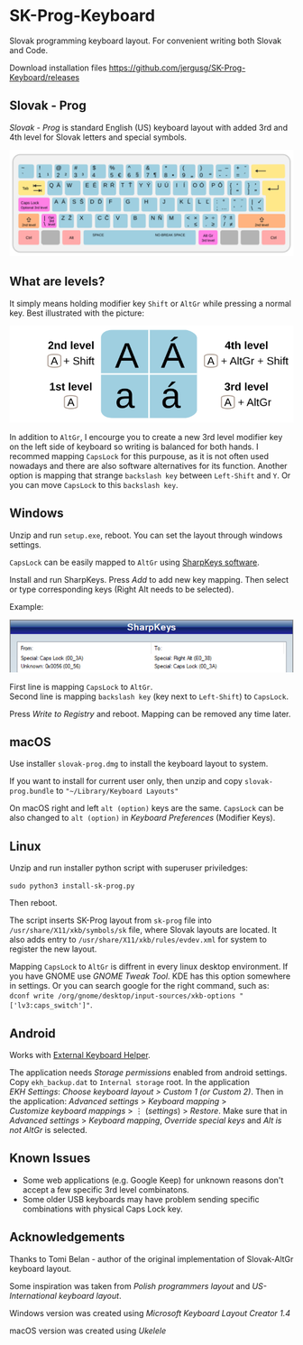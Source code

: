 # SK-Prog-Keyboard

Slovak programming keyboard layout. For convenient writing both Slovak and Code.

Download installation files https://github.com/jergusg/SK-Prog-Keyboard/releases

## Slovak - Prog

*Slovak - Prog* is standard English (US) keyboard layout with added 3rd and 4th level for Slovak letters and special symbols.

![Slovak (Prog)](./SK-Prog.svg)

## What are levels?

It simply means holding modifier key `Shift` or `AltGr` while pressing a normal key. Best illustrated with the picture:

![Levels](./Levels.svg)

In addition to `AltGr`, I encourge you to create a new 3rd level modifier key on the left side of keyboard so writing is balanced for both hands. I recommed mapping `CapsLock` for this purpouse, as it is not often used nowadays and there are also software alternatives for its function. Another option is mapping that strange `backslash key` between `Left-Shift` and `Y`. Or you can move `CapsLock` to this `backslash key`.

## Windows

Unzip and run `setup.exe`, reboot. You can set the layout through windows settings.

`CapsLock` can be easily mapped to `AltGr` using [SharpKeys software](https://github.com/randyrants/sharpkeys/releases).

Install and run SharpKeys. Press *Add* to add new key mapping. Then select or type corresponding keys (Right Alt needs to be selected).

Example:

![SharpKeys](./sharpkeys.png)

First line is mapping `CapsLock` to `AltGr`.  
Second line is mapping `backslash key` (key next to `Left-Shift`) to `CapsLock`.

Press *Write to Registry* and reboot. Mapping can be removed any time later.

## macOS

Use installer `slovak-prog.dmg` to install the keyboard layout to system.

If you want to install for current user only, then unzip and copy `slovak-prog.bundle` to `"~/Library/Keyboard Layouts"`

On macOS right and left `alt (option)` keys are the same. `CapsLock` can be also changed to `alt (option)` in *Keyboard Preferences* (Modifier Keys).

## Linux

Unzip and run installer python script with superuser priviledges:

`sudo python3 install-sk-prog.py`

Then reboot.

The script inserts SK-Prog layout from `sk-prog` file into `/usr/share/X11/xkb/symbols/sk` file, where Slovak layouts are located. It also adds entry to `/usr/share/X11/xkb/rules/evdev.xml` for system to register the new layout.

Mapping `CapsLock` to `AltGr` is diffrent in every linux desktop environment. If you have GNOME use *GNOME Tweak Tool*. KDE has this option somewhere in settings. Or you can search google for the right command, such as:  
`dconf write /org/gnome/desktop/input-sources/xkb-options "['lv3:caps_switch']"`.

## Android

Works with [External Keyboard Helper](http://www.apedroid.com/android-applications/external-keyboard-helper).

The application needs *Storage permissions* enabled from android settings.  
Copy `ekh_backup.dat` to `Internal storage` root. In the application *EKH Settings*: *Choose keyboard layout > Custom 1 (or Custom 2)*. Then in the application: *Advanced settings* > *Keyboard mapping* > *Customize keyboard mappings* > ⋮ (*settings*) > *Restore*. Make sure that in *Advanced settings* > *Keyboard mapping*, *Override special keys* and *Alt is not AltGr* is selected.

## Known Issues

* Some web applications (e.g. Google Keep) for unknown reasons don't accept a few specific 3rd level combinatons.
* Some older USB keyboards may have problem sending specific combinations with physical Caps Lock key.

## Acknowledgements

Thanks to Tomi Belan - author of the original implementation of Slovak-AltGr keyboard layout.

Some inspiration was taken from *Polish programmers layout* and *US-International keyboard layout*.

Windows version was created using *Microsoft Keyboard Layout Creator 1.4*

macOS version was created using *Ukelele*
